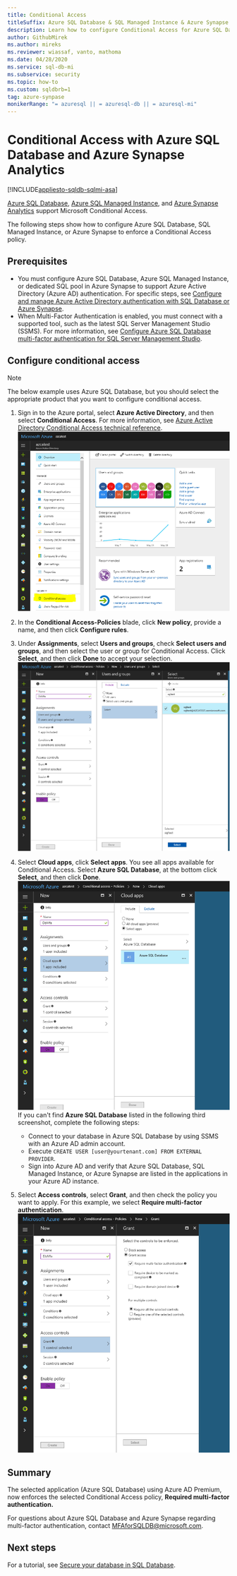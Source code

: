 ```yaml
---
title: Conditional Access
titleSuffix: Azure SQL Database & SQL Managed Instance & Azure Synapse Analytics
description: Learn how to configure Conditional Access for Azure SQL Database, Azure SQL Managed Instance, and Azure Synapse Analytics.
author: GithubMirek
ms.author: mireks
ms.reviewer: wiassaf, vanto, mathoma
ms.date: 04/28/2020
ms.service: sql-db-mi
ms.subservice: security
ms.topic: how-to
ms.custom: sqldbrb=1
tag: azure-synpase
monikerRange: "= azuresql || = azuresql-db || = azuresql-mi"
---
```


# Conditional Access with Azure SQL Database and Azure Synapse Analytics

[!INCLUDE[appliesto-sqldb-sqlmi-asa](../includes/appliesto-sqldb-sqlmi-asa.md)]

[Azure SQL Database](sql-database-paas-overview.md), [Azure SQL Managed Instance](../managed-instance/sql-managed-instance-paas-overview.md), and [Azure Synapse Analytics](/azure/synapse-analytics/sql-data-warehouse/sql-data-warehouse-overview-what-is) support Microsoft Conditional Access.

The following steps show how to configure Azure SQL Database, SQL Managed Instance, or Azure Synapse to enforce a Conditional Access policy.  

## Prerequisites

- You must configure Azure SQL Database, Azure SQL Managed Instance, or dedicated SQL pool in Azure Synapse to support Azure Active Directory (Azure AD) authentication. For specific steps, see [Configure and manage Azure Active Directory authentication with SQL Database or Azure Synapse](authentication-aad-configure.md).  
- When Multi-Factor Authentication is enabled, you must connect with a supported tool, such as the latest SQL Server Management Studio (SSMS). For more information, see [Configure Azure SQL Database multi-factor authentication for SQL Server Management Studio](authentication-mfa-ssms-configure.md).  

## Configure conditional access

> [!NOTE]
> The below example uses Azure SQL Database, but you should select the appropriate product that you want to configure conditional access.

1. Sign in to the Azure portal, select **Azure Active Directory**, and then select **Conditional Access**. For more information, see [Azure Active Directory Conditional Access technical reference](/azure/active-directory/conditional-access/concept-conditional-access-conditions).  
   ![Conditional Access blade](./media/conditional-access-configure/conditional-access-blade.png)

2. In the **Conditional Access-Policies** blade, click **New policy**, provide a name, and then click **Configure rules**.  
3. Under **Assignments**, select **Users and groups**, check **Select users and groups**, and then select the user or group for Conditional Access. Click **Select**, and then click **Done** to accept your selection.  
   ![select users and groups](./media/conditional-access-configure/select-users-and-groups.png)  

4. Select **Cloud apps**, click **Select apps**. You see all apps available for Conditional Access. Select **Azure SQL Database**, at the bottom click **Select**, and then click **Done**.  
   ![select SQL Database](./media/conditional-access-configure/select-sql-database.png)  
   If you can't find **Azure SQL Database** listed in the following third screenshot, complete the following steps:
   - Connect to your database in Azure SQL Database by using SSMS with an Azure AD admin account.  
   - Execute `CREATE USER [user@yourtenant.com] FROM EXTERNAL PROVIDER`.  
   - Sign into Azure AD and verify that Azure SQL Database, SQL Managed Instance, or Azure Synapse are listed in the applications in your Azure AD instance.  

5. Select **Access controls**, select **Grant**, and then check the policy you want to apply. For this example, we select **Require multi-factor authentication**.  
   ![select grant access](./media/conditional-access-configure/grant-access.png)  

## Summary

The selected application (Azure SQL Database) using Azure AD Premium, now enforces the selected Conditional Access policy, **Required multi-factor authentication.**

For questions about Azure SQL Database and Azure Synapse regarding multi-factor authentication, contact <MFAforSQLDB@microsoft.com>.  

## Next steps  

For a tutorial, see [Secure your database in SQL Database](secure-database-tutorial.md).
